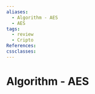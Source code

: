 ```yaml
---
aliases:
  - Algorithm - AES
  - AES
tags:
  - review
  - Cripto
References: 
cssclasses:
---
```

# Algorithm - AES


